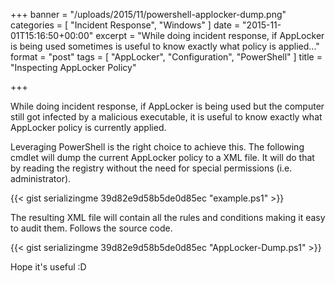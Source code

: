 +++
banner = "/uploads/2015/11/powershell-applocker-dump.png"
categories = [ "Incident Response", "Windows" ]
date = "2015-11-01T15:16:50+00:00"
excerpt = "While doing incident response, if AppLocker is being used sometimes is useful to know exactly what policy is applied..."
format = "post"
tags = [ "AppLocker", "Configuration", "PowerShell" ]
title = "Inspecting AppLocker Policy"

+++

While doing incident response, if AppLocker is being used but the computer still got infected by a malicious executable, it is useful to know exactly what AppLocker policy is currently applied.

<!--more-->

Leveraging PowerShell is the right choice to achieve this. The following cmdlet will dump the current AppLocker policy to a XML file. It will do that by reading the registry without the need for special permissions (i.e. administrator).

{{< gist serializingme 39d82e9d58b5de0d85ec "example.ps1" >}}

The resulting XML file will contain all the rules and conditions making it easy to audit them. Follows the source code.

{{< gist serializingme 39d82e9d58b5de0d85ec "AppLocker-Dump.ps1" >}}

Hope it's useful :D